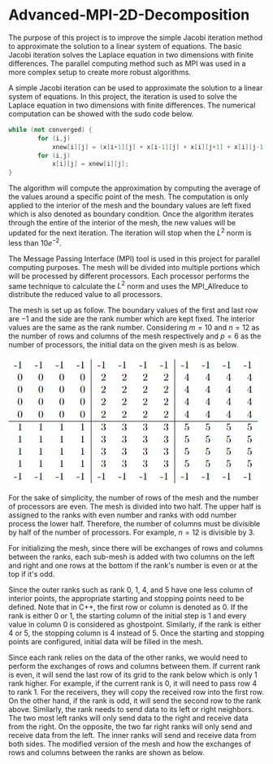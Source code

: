 # Advanced-MPI-2D-Decomposition

The purpose of this project is to improve the simple Jacobi iteration method to approximate the solution to a linear system of equations. The basic Jacobi iteration solves the Laplace equation in two dimensions with finite differences. The parallel computing method such as MPI was used in a more complex setup to create more robust algorithms.

A simple Jacobi iteration can be used to approximate the solution to a linear system of equations. In this project, the iteration is used to solve the Laplace equation in two dimensions with finite differences. The numerical computation can be showed with the sudo code below.

```C++
while (not converged) {
        for (i,j)
            xnew[i][j] = (x[i+1][j] + x[i-1][j] + x[i][j+1] + x[i][j-1])/4;
        for (i,j)
            x[i][j] = xnew[i][j];
}
```

The algorithm will compute the approximation by computing the average of the values around a specific point of the mesh. The computation is only applied to the interior of the mesh and the boundary values are left fixed which is also denoted as boundary condition. Once the algorithm iterates through the entire of the interior of the mesh, the new values will be updated for the next iteration. The iteration will stop when the $L^2$ norm is less than $10e^{-2}$.

The Message Passing Interface (MPI) tool is used in this project for parallel computing purposes. The mesh will be divided into multiple portions which will be processed by different processors. Each processor performs the same technique to calculate the $L^2$ norm and uses the MPI\_Allreduce to distribute the reduced value to all processors.

The mesh is set up as follow. The boundary values of the first and last row are $-1$ and the side are the rank number which are kept fixed. The interior values are the same as the rank number. Considering $m = 10$ and $n = 12$ as the number of rows and columns of the mesh respectively and $p = 6$ as the number of processors, the initial data on the given mesh is as below.

![Init](pictures/Init_Data.png)

For the sake of simplicity, the number of rows of the mesh and the number of processors are even. The mesh is divided into two half. The upper half is assigned to the ranks with even number and ranks with odd number process the lower half. Therefore, the number of columns must be divisible by half of the number of processors. For example, $n = 12$ is divisible by $3$.

For initializing the mesh, since there will be exchanges of rows and columns between the ranks, each sub-mesh is added with two columns on the left and right and one rows at the bottom if the rank's number is even or at the top if it's odd.

Since the outer ranks such as rank 0, 1, 4, and 5 have one less column of interior points, the appropriate starting and stopping points need to be defined. Note that in C++, the first row or column is denoted as 0. If the rank is either 0 or 1, the starting column of the initial step is 1 and every value in column 0 is considered as ghostpoint. Similarly, if the rank is either 4 or 5, the stopping column is 4 instead of 5. Once the starting and stopping points are configured, initial data will be filled in the mesh.

Since each rank relies on the data of the other ranks, we would need to perform the exchanges of rows and columns between them. If current rank is even, it will send the last row of its grid to the rank below which is only 1 rank higher. For example, if the current rank is 0, it will need to pass row 4 to rank 1. For the receivers, they will copy the received row into the first row. On the other hand, if the rank is odd, it will send the second row to the rank above. Similarly, the rank needs to send data to its left or right neighbors. The two most left ranks will only send data to the right and receive data from the right. On the opposite, the two far right ranks will only send and receive data from the left. The inner ranks will send and receive data from both sides. The modified version of the mesh and how the exchanges of rows and columns between the ranks are shown as below.

